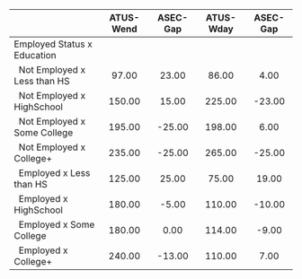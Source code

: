 
|                      |    ATUS-Wend |     ASEC-Gap |    ATUS-Wday |     ASEC-Gap |
| -------------------- | :----------: | :----------: | :----------: | :----------: |
| Employed Status x Education |              |              |              |              |
| &nbsp;&nbsp;Not Employed x Less than HS |        97.00 |        23.00 |        86.00 |         4.00 |
| &nbsp;&nbsp;Not Employed x HighSchool |       150.00 |        15.00 |       225.00 |       -23.00 |
| &nbsp;&nbsp;Not Employed x Some College |       195.00 |       -25.00 |       198.00 |         6.00 |
| &nbsp;&nbsp;Not Employed x College+ |       235.00 |       -25.00 |       265.00 |       -25.00 |
| &nbsp;&nbsp;Employed x Less than HS |       125.00 |        25.00 |        75.00 |        19.00 |
| &nbsp;&nbsp;Employed x HighSchool |       180.00 |        -5.00 |       110.00 |       -10.00 |
| &nbsp;&nbsp;Employed x Some College |       180.00 |         0.00 |       114.00 |        -9.00 |
| &nbsp;&nbsp;Employed x College+ |       240.00 |       -13.00 |       110.00 |         7.00 |

